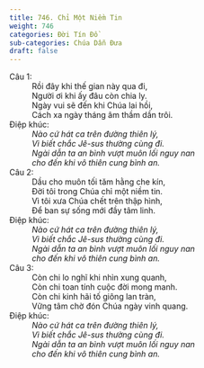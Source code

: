 ```yaml
---
title: 746. Chỉ Một Niềm Tin
weight: 746
categories: Đời Tín Đồ
sub-categories: Chúa Dẫn Đưa
draft: false
---
```

<dl><dt>Câu 1:</dt><dd data-verse="1">Rồi đây khi thế gian này qua đi, <br/>Người ơi khi ấy đâu còn chia ly. <br/>Ngày vui sẽ đến khi Chúa lai hồi, <br/>Cách xa ngày tháng âm thầm dần trôi. </dd><dt>Điệp khúc:</dt><dd data-chorus="1"><em>Nào cứ hát ca trên đường thiên lý, <br/>Vì biết chắc Jê-sus thường cùng đi. <br/>Ngài dẫn ta an bình vượt muôn lối nguy nan <br/>cho đến khi vô thiên cung bình an. </em></dd><dt>Câu 2:</dt><dd data-verse="2">Dầu cho muôn tối tăm hằng che kín, <br/>Đời tôi trong Chúa chỉ một niềm tin. <br/>Vì tôi xưa Chúa chết trên thập hình, <br/>Để ban sự sống mới đầy tâm linh. </dd><dt>Điệp khúc:</dt><dd data-chorus="1"><em>Nào cứ hát ca trên đường thiên lý, <br/>Vì biết chắc Jê-sus thường cùng đi. <br/>Ngài dẫn ta an bình vượt muôn lối nguy nan <br/>cho đến khi vô thiên cung bình an. </em></dd><dt>Câu 3:</dt><dd data-verse="3">Còn chi lo nghĩ khi nhìn xung quanh, <br/>Còn chi toan tính cuộc đời mong manh. <br/>Còn chi kinh hãi tố giông lan tràn, <br/>Vững tâm chờ đón Chúa ngày vinh quang. </dd><dt>Điệp khúc:</dt><dd data-chorus="1"><em>Nào cứ hát ca trên đường thiên lý, <br/>Vì biết chắc Jê-sus thường cùng đi. <br/>Ngài dẫn ta an bình vượt muôn lối nguy nan <br/>cho đến khi vô thiên cung bình an. </em></dd></dl>